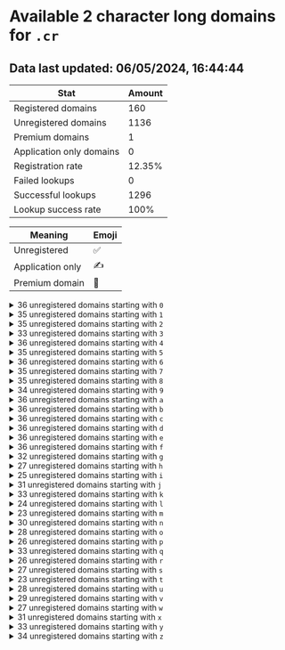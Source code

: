 # Available 2 character long domains for `.cr`

## Data last updated: 06/05/2024, 16:44:44

|Stat|Amount|
|--|--|
|Registered domains|160|
|Unregistered domains|1136|
|Premium domains|1|
|Application only domains|0|
|Registration rate|12.35%|
|Failed lookups|0|
|Successful lookups|1296|
|Lookup success rate|100%|


|Meaning|Emoji|
|--|--|
|Unregistered|:white_check_mark:|
|Application only|:writing_hand:|
|Premium domain|:gem:|

<details>
<summary>36 unregistered domains starting with <bold><code>0</code></bold></summary>

|Type|Domain|
|--|--|
|:white_check_mark:|`00.cr`|
|:white_check_mark:|`01.cr`|
|:white_check_mark:|`02.cr`|
|:white_check_mark:|`03.cr`|
|:white_check_mark:|`04.cr`|
|:white_check_mark:|`05.cr`|
|:white_check_mark:|`06.cr`|
|:white_check_mark:|`07.cr`|
|:white_check_mark:|`08.cr`|
|:white_check_mark:|`09.cr`|
|:white_check_mark:|`0a.cr`|
|:white_check_mark:|`0b.cr`|
|:white_check_mark:|`0c.cr`|
|:white_check_mark:|`0d.cr`|
|:white_check_mark:|`0e.cr`|
|:white_check_mark:|`0f.cr`|
|:white_check_mark:|`0g.cr`|
|:white_check_mark:|`0h.cr`|
|:white_check_mark:|`0i.cr`|
|:white_check_mark:|`0j.cr`|
|:white_check_mark:|`0k.cr`|
|:white_check_mark:|`0l.cr`|
|:white_check_mark:|`0m.cr`|
|:white_check_mark:|`0n.cr`|
|:white_check_mark:|`0o.cr`|
|:white_check_mark:|`0p.cr`|
|:white_check_mark:|`0q.cr`|
|:white_check_mark:|`0r.cr`|
|:white_check_mark:|`0s.cr`|
|:white_check_mark:|`0t.cr`|
|:white_check_mark:|`0u.cr`|
|:white_check_mark:|`0v.cr`|
|:white_check_mark:|`0w.cr`|
|:white_check_mark:|`0x.cr`|
|:white_check_mark:|`0y.cr`|
|:white_check_mark:|`0z.cr`|
</details>
<details>
<summary>35 unregistered domains starting with <bold><code>1</code></bold></summary>

|Type|Domain|
|--|--|
|:white_check_mark:|`11.cr`|
|:white_check_mark:|`12.cr`|
|:white_check_mark:|`13.cr`|
|:white_check_mark:|`14.cr`|
|:white_check_mark:|`15.cr`|
|:white_check_mark:|`16.cr`|
|:white_check_mark:|`17.cr`|
|:white_check_mark:|`18.cr`|
|:white_check_mark:|`19.cr`|
|:white_check_mark:|`1a.cr`|
|:white_check_mark:|`1b.cr`|
|:white_check_mark:|`1c.cr`|
|:white_check_mark:|`1d.cr`|
|:white_check_mark:|`1e.cr`|
|:white_check_mark:|`1f.cr`|
|:white_check_mark:|`1g.cr`|
|:white_check_mark:|`1h.cr`|
|:white_check_mark:|`1i.cr`|
|:white_check_mark:|`1j.cr`|
|:white_check_mark:|`1k.cr`|
|:white_check_mark:|`1l.cr`|
|:white_check_mark:|`1m.cr`|
|:white_check_mark:|`1n.cr`|
|:white_check_mark:|`1o.cr`|
|:white_check_mark:|`1p.cr`|
|:white_check_mark:|`1q.cr`|
|:white_check_mark:|`1r.cr`|
|:white_check_mark:|`1s.cr`|
|:white_check_mark:|`1t.cr`|
|:white_check_mark:|`1u.cr`|
|:white_check_mark:|`1v.cr`|
|:white_check_mark:|`1w.cr`|
|:white_check_mark:|`1x.cr`|
|:white_check_mark:|`1y.cr`|
|:white_check_mark:|`1z.cr`|
</details>
<details>
<summary>35 unregistered domains starting with <bold><code>2</code></bold></summary>

|Type|Domain|
|--|--|
|:white_check_mark:|`20.cr`|
|:white_check_mark:|`22.cr`|
|:white_check_mark:|`23.cr`|
|:white_check_mark:|`24.cr`|
|:white_check_mark:|`25.cr`|
|:white_check_mark:|`26.cr`|
|:white_check_mark:|`27.cr`|
|:white_check_mark:|`28.cr`|
|:white_check_mark:|`29.cr`|
|:white_check_mark:|`2a.cr`|
|:white_check_mark:|`2b.cr`|
|:white_check_mark:|`2c.cr`|
|:white_check_mark:|`2d.cr`|
|:white_check_mark:|`2e.cr`|
|:white_check_mark:|`2f.cr`|
|:white_check_mark:|`2g.cr`|
|:white_check_mark:|`2h.cr`|
|:white_check_mark:|`2i.cr`|
|:white_check_mark:|`2j.cr`|
|:white_check_mark:|`2k.cr`|
|:white_check_mark:|`2l.cr`|
|:white_check_mark:|`2m.cr`|
|:white_check_mark:|`2n.cr`|
|:white_check_mark:|`2o.cr`|
|:white_check_mark:|`2p.cr`|
|:white_check_mark:|`2q.cr`|
|:white_check_mark:|`2r.cr`|
|:white_check_mark:|`2s.cr`|
|:white_check_mark:|`2t.cr`|
|:white_check_mark:|`2u.cr`|
|:white_check_mark:|`2v.cr`|
|:white_check_mark:|`2w.cr`|
|:white_check_mark:|`2x.cr`|
|:white_check_mark:|`2y.cr`|
|:white_check_mark:|`2z.cr`|
</details>
<details>
<summary>33 unregistered domains starting with <bold><code>3</code></bold></summary>

|Type|Domain|
|--|--|
|:white_check_mark:|`30.cr`|
|:white_check_mark:|`31.cr`|
|:white_check_mark:|`32.cr`|
|:white_check_mark:|`33.cr`|
|:white_check_mark:|`34.cr`|
|:white_check_mark:|`35.cr`|
|:white_check_mark:|`36.cr`|
|:white_check_mark:|`37.cr`|
|:white_check_mark:|`38.cr`|
|:white_check_mark:|`39.cr`|
|:white_check_mark:|`3a.cr`|
|:white_check_mark:|`3b.cr`|
|:white_check_mark:|`3c.cr`|
|:white_check_mark:|`3d.cr`|
|:white_check_mark:|`3e.cr`|
|:white_check_mark:|`3f.cr`|
|:white_check_mark:|`3g.cr`|
|:white_check_mark:|`3h.cr`|
|:white_check_mark:|`3i.cr`|
|:white_check_mark:|`3j.cr`|
|:white_check_mark:|`3k.cr`|
|:white_check_mark:|`3l.cr`|
|:white_check_mark:|`3o.cr`|
|:white_check_mark:|`3p.cr`|
|:white_check_mark:|`3q.cr`|
|:white_check_mark:|`3s.cr`|
|:white_check_mark:|`3t.cr`|
|:white_check_mark:|`3u.cr`|
|:white_check_mark:|`3v.cr`|
|:white_check_mark:|`3w.cr`|
|:white_check_mark:|`3x.cr`|
|:white_check_mark:|`3y.cr`|
|:white_check_mark:|`3z.cr`|
</details>
<details>
<summary>36 unregistered domains starting with <bold><code>4</code></bold></summary>

|Type|Domain|
|--|--|
|:white_check_mark:|`40.cr`|
|:white_check_mark:|`41.cr`|
|:white_check_mark:|`42.cr`|
|:white_check_mark:|`43.cr`|
|:white_check_mark:|`44.cr`|
|:white_check_mark:|`45.cr`|
|:white_check_mark:|`46.cr`|
|:white_check_mark:|`47.cr`|
|:white_check_mark:|`48.cr`|
|:white_check_mark:|`49.cr`|
|:white_check_mark:|`4a.cr`|
|:white_check_mark:|`4b.cr`|
|:white_check_mark:|`4c.cr`|
|:white_check_mark:|`4d.cr`|
|:white_check_mark:|`4e.cr`|
|:white_check_mark:|`4f.cr`|
|:white_check_mark:|`4g.cr`|
|:white_check_mark:|`4h.cr`|
|:white_check_mark:|`4i.cr`|
|:white_check_mark:|`4j.cr`|
|:white_check_mark:|`4k.cr`|
|:white_check_mark:|`4l.cr`|
|:white_check_mark:|`4m.cr`|
|:white_check_mark:|`4n.cr`|
|:white_check_mark:|`4o.cr`|
|:white_check_mark:|`4p.cr`|
|:white_check_mark:|`4q.cr`|
|:white_check_mark:|`4r.cr`|
|:white_check_mark:|`4s.cr`|
|:white_check_mark:|`4t.cr`|
|:white_check_mark:|`4u.cr`|
|:white_check_mark:|`4v.cr`|
|:white_check_mark:|`4w.cr`|
|:white_check_mark:|`4x.cr`|
|:white_check_mark:|`4y.cr`|
|:white_check_mark:|`4z.cr`|
</details>
<details>
<summary>35 unregistered domains starting with <bold><code>5</code></bold></summary>

|Type|Domain|
|--|--|
|:white_check_mark:|`50.cr`|
|:white_check_mark:|`51.cr`|
|:white_check_mark:|`52.cr`|
|:white_check_mark:|`53.cr`|
|:white_check_mark:|`54.cr`|
|:white_check_mark:|`55.cr`|
|:white_check_mark:|`56.cr`|
|:white_check_mark:|`57.cr`|
|:white_check_mark:|`58.cr`|
|:white_check_mark:|`59.cr`|
|:white_check_mark:|`5a.cr`|
|:white_check_mark:|`5b.cr`|
|:white_check_mark:|`5c.cr`|
|:white_check_mark:|`5d.cr`|
|:white_check_mark:|`5f.cr`|
|:white_check_mark:|`5g.cr`|
|:white_check_mark:|`5h.cr`|
|:white_check_mark:|`5i.cr`|
|:white_check_mark:|`5j.cr`|
|:white_check_mark:|`5k.cr`|
|:white_check_mark:|`5l.cr`|
|:white_check_mark:|`5m.cr`|
|:white_check_mark:|`5n.cr`|
|:white_check_mark:|`5o.cr`|
|:white_check_mark:|`5p.cr`|
|:white_check_mark:|`5q.cr`|
|:white_check_mark:|`5r.cr`|
|:white_check_mark:|`5s.cr`|
|:white_check_mark:|`5t.cr`|
|:white_check_mark:|`5u.cr`|
|:white_check_mark:|`5v.cr`|
|:white_check_mark:|`5w.cr`|
|:white_check_mark:|`5x.cr`|
|:white_check_mark:|`5y.cr`|
|:white_check_mark:|`5z.cr`|
</details>
<details>
<summary>36 unregistered domains starting with <bold><code>6</code></bold></summary>

|Type|Domain|
|--|--|
|:white_check_mark:|`60.cr`|
|:white_check_mark:|`61.cr`|
|:white_check_mark:|`62.cr`|
|:white_check_mark:|`63.cr`|
|:white_check_mark:|`64.cr`|
|:white_check_mark:|`65.cr`|
|:white_check_mark:|`66.cr`|
|:white_check_mark:|`67.cr`|
|:white_check_mark:|`68.cr`|
|:white_check_mark:|`69.cr`|
|:white_check_mark:|`6a.cr`|
|:white_check_mark:|`6b.cr`|
|:white_check_mark:|`6c.cr`|
|:white_check_mark:|`6d.cr`|
|:white_check_mark:|`6e.cr`|
|:white_check_mark:|`6f.cr`|
|:white_check_mark:|`6g.cr`|
|:white_check_mark:|`6h.cr`|
|:white_check_mark:|`6i.cr`|
|:white_check_mark:|`6j.cr`|
|:white_check_mark:|`6k.cr`|
|:white_check_mark:|`6l.cr`|
|:white_check_mark:|`6m.cr`|
|:white_check_mark:|`6n.cr`|
|:white_check_mark:|`6o.cr`|
|:white_check_mark:|`6p.cr`|
|:white_check_mark:|`6q.cr`|
|:white_check_mark:|`6r.cr`|
|:white_check_mark:|`6s.cr`|
|:white_check_mark:|`6t.cr`|
|:white_check_mark:|`6u.cr`|
|:white_check_mark:|`6v.cr`|
|:white_check_mark:|`6w.cr`|
|:white_check_mark:|`6x.cr`|
|:white_check_mark:|`6y.cr`|
|:white_check_mark:|`6z.cr`|
</details>
<details>
<summary>35 unregistered domains starting with <bold><code>7</code></bold></summary>

|Type|Domain|
|--|--|
|:white_check_mark:|`70.cr`|
|:white_check_mark:|`71.cr`|
|:white_check_mark:|`72.cr`|
|:white_check_mark:|`73.cr`|
|:white_check_mark:|`74.cr`|
|:white_check_mark:|`75.cr`|
|:white_check_mark:|`76.cr`|
|:white_check_mark:|`77.cr`|
|:white_check_mark:|`78.cr`|
|:white_check_mark:|`79.cr`|
|:white_check_mark:|`7a.cr`|
|:white_check_mark:|`7b.cr`|
|:white_check_mark:|`7d.cr`|
|:white_check_mark:|`7e.cr`|
|:white_check_mark:|`7f.cr`|
|:white_check_mark:|`7g.cr`|
|:white_check_mark:|`7h.cr`|
|:white_check_mark:|`7i.cr`|
|:white_check_mark:|`7j.cr`|
|:white_check_mark:|`7k.cr`|
|:white_check_mark:|`7l.cr`|
|:white_check_mark:|`7m.cr`|
|:white_check_mark:|`7n.cr`|
|:white_check_mark:|`7o.cr`|
|:white_check_mark:|`7p.cr`|
|:white_check_mark:|`7q.cr`|
|:white_check_mark:|`7r.cr`|
|:white_check_mark:|`7s.cr`|
|:white_check_mark:|`7t.cr`|
|:white_check_mark:|`7u.cr`|
|:white_check_mark:|`7v.cr`|
|:white_check_mark:|`7w.cr`|
|:white_check_mark:|`7x.cr`|
|:white_check_mark:|`7y.cr`|
|:white_check_mark:|`7z.cr`|
</details>
<details>
<summary>35 unregistered domains starting with <bold><code>8</code></bold></summary>

|Type|Domain|
|--|--|
|:white_check_mark:|`80.cr`|
|:white_check_mark:|`81.cr`|
|:white_check_mark:|`82.cr`|
|:white_check_mark:|`83.cr`|
|:white_check_mark:|`84.cr`|
|:white_check_mark:|`85.cr`|
|:white_check_mark:|`86.cr`|
|:white_check_mark:|`87.cr`|
|:white_check_mark:|`89.cr`|
|:white_check_mark:|`8a.cr`|
|:white_check_mark:|`8b.cr`|
|:white_check_mark:|`8c.cr`|
|:white_check_mark:|`8d.cr`|
|:white_check_mark:|`8e.cr`|
|:white_check_mark:|`8f.cr`|
|:white_check_mark:|`8g.cr`|
|:white_check_mark:|`8h.cr`|
|:white_check_mark:|`8i.cr`|
|:white_check_mark:|`8j.cr`|
|:white_check_mark:|`8k.cr`|
|:white_check_mark:|`8l.cr`|
|:white_check_mark:|`8m.cr`|
|:white_check_mark:|`8n.cr`|
|:white_check_mark:|`8o.cr`|
|:white_check_mark:|`8p.cr`|
|:white_check_mark:|`8q.cr`|
|:white_check_mark:|`8r.cr`|
|:white_check_mark:|`8s.cr`|
|:white_check_mark:|`8t.cr`|
|:white_check_mark:|`8u.cr`|
|:white_check_mark:|`8v.cr`|
|:white_check_mark:|`8w.cr`|
|:white_check_mark:|`8x.cr`|
|:white_check_mark:|`8y.cr`|
|:white_check_mark:|`8z.cr`|
</details>
<details>
<summary>34 unregistered domains starting with <bold><code>9</code></bold></summary>

|Type|Domain|
|--|--|
|:white_check_mark:|`90.cr`|
|:white_check_mark:|`91.cr`|
|:white_check_mark:|`92.cr`|
|:white_check_mark:|`93.cr`|
|:white_check_mark:|`94.cr`|
|:white_check_mark:|`95.cr`|
|:white_check_mark:|`96.cr`|
|:white_check_mark:|`97.cr`|
|:white_check_mark:|`98.cr`|
|:white_check_mark:|`9a.cr`|
|:white_check_mark:|`9b.cr`|
|:white_check_mark:|`9c.cr`|
|:white_check_mark:|`9d.cr`|
|:white_check_mark:|`9e.cr`|
|:white_check_mark:|`9f.cr`|
|:white_check_mark:|`9g.cr`|
|:white_check_mark:|`9h.cr`|
|:white_check_mark:|`9i.cr`|
|:white_check_mark:|`9j.cr`|
|:white_check_mark:|`9k.cr`|
|:white_check_mark:|`9l.cr`|
|:white_check_mark:|`9m.cr`|
|:white_check_mark:|`9o.cr`|
|:white_check_mark:|`9p.cr`|
|:white_check_mark:|`9q.cr`|
|:white_check_mark:|`9r.cr`|
|:white_check_mark:|`9s.cr`|
|:white_check_mark:|`9t.cr`|
|:white_check_mark:|`9u.cr`|
|:white_check_mark:|`9v.cr`|
|:white_check_mark:|`9w.cr`|
|:white_check_mark:|`9x.cr`|
|:white_check_mark:|`9y.cr`|
|:white_check_mark:|`9z.cr`|
</details>
<details>
<summary>36 unregistered domains starting with <bold><code>a</code></bold></summary>

|Type|Domain|
|--|--|
|:white_check_mark:|`a0.cr`|
|:white_check_mark:|`a1.cr`|
|:white_check_mark:|`a2.cr`|
|:white_check_mark:|`a3.cr`|
|:white_check_mark:|`a4.cr`|
|:white_check_mark:|`a5.cr`|
|:white_check_mark:|`a6.cr`|
|:white_check_mark:|`a7.cr`|
|:white_check_mark:|`a8.cr`|
|:white_check_mark:|`a9.cr`|
|:white_check_mark:|`aa.cr`|
|:white_check_mark:|`ab.cr`|
|:white_check_mark:|`ac.cr`|
|:white_check_mark:|`ad.cr`|
|:white_check_mark:|`ae.cr`|
|:white_check_mark:|`af.cr`|
|:white_check_mark:|`ag.cr`|
|:white_check_mark:|`ah.cr`|
|:white_check_mark:|`ai.cr`|
|:white_check_mark:|`aj.cr`|
|:white_check_mark:|`ak.cr`|
|:white_check_mark:|`al.cr`|
|:white_check_mark:|`am.cr`|
|:white_check_mark:|`an.cr`|
|:white_check_mark:|`ao.cr`|
|:white_check_mark:|`ap.cr`|
|:white_check_mark:|`aq.cr`|
|:white_check_mark:|`ar.cr`|
|:white_check_mark:|`as.cr`|
|:white_check_mark:|`at.cr`|
|:white_check_mark:|`au.cr`|
|:white_check_mark:|`av.cr`|
|:white_check_mark:|`aw.cr`|
|:white_check_mark:|`ax.cr`|
|:white_check_mark:|`ay.cr`|
|:white_check_mark:|`az.cr`|
</details>
<details>
<summary>36 unregistered domains starting with <bold><code>b</code></bold></summary>

|Type|Domain|
|--|--|
|:white_check_mark:|`b0.cr`|
|:white_check_mark:|`b1.cr`|
|:white_check_mark:|`b2.cr`|
|:white_check_mark:|`b3.cr`|
|:white_check_mark:|`b4.cr`|
|:white_check_mark:|`b5.cr`|
|:white_check_mark:|`b6.cr`|
|:white_check_mark:|`b7.cr`|
|:white_check_mark:|`b8.cr`|
|:white_check_mark:|`b9.cr`|
|:white_check_mark:|`ba.cr`|
|:white_check_mark:|`bb.cr`|
|:white_check_mark:|`bc.cr`|
|:white_check_mark:|`bd.cr`|
|:white_check_mark:|`be.cr`|
|:white_check_mark:|`bf.cr`|
|:white_check_mark:|`bg.cr`|
|:white_check_mark:|`bh.cr`|
|:white_check_mark:|`bi.cr`|
|:white_check_mark:|`bj.cr`|
|:white_check_mark:|`bk.cr`|
|:white_check_mark:|`bl.cr`|
|:white_check_mark:|`bm.cr`|
|:white_check_mark:|`bn.cr`|
|:white_check_mark:|`bo.cr`|
|:white_check_mark:|`bp.cr`|
|:white_check_mark:|`bq.cr`|
|:white_check_mark:|`br.cr`|
|:white_check_mark:|`bs.cr`|
|:white_check_mark:|`bt.cr`|
|:white_check_mark:|`bu.cr`|
|:white_check_mark:|`bv.cr`|
|:white_check_mark:|`bw.cr`|
|:white_check_mark:|`bx.cr`|
|:white_check_mark:|`by.cr`|
|:white_check_mark:|`bz.cr`|
</details>
<details>
<summary>36 unregistered domains starting with <bold><code>c</code></bold></summary>

|Type|Domain|
|--|--|
|:white_check_mark:|`c0.cr`|
|:white_check_mark:|`c1.cr`|
|:white_check_mark:|`c2.cr`|
|:white_check_mark:|`c3.cr`|
|:white_check_mark:|`c4.cr`|
|:white_check_mark:|`c5.cr`|
|:white_check_mark:|`c6.cr`|
|:white_check_mark:|`c7.cr`|
|:white_check_mark:|`c8.cr`|
|:white_check_mark:|`c9.cr`|
|:white_check_mark:|`ca.cr`|
|:white_check_mark:|`cb.cr`|
|:white_check_mark:|`cc.cr`|
|:white_check_mark:|`cd.cr`|
|:white_check_mark:|`ce.cr`|
|:white_check_mark:|`cf.cr`|
|:white_check_mark:|`cg.cr`|
|:white_check_mark:|`ch.cr`|
|:white_check_mark:|`ci.cr`|
|:white_check_mark:|`cj.cr`|
|:white_check_mark:|`ck.cr`|
|:white_check_mark:|`cl.cr`|
|:white_check_mark:|`cm.cr`|
|:white_check_mark:|`cn.cr`|
|:white_check_mark:|`co.cr`|
|:white_check_mark:|`cp.cr`|
|:white_check_mark:|`cq.cr`|
|:white_check_mark:|`cr.cr`|
|:white_check_mark:|`cs.cr`|
|:white_check_mark:|`ct.cr`|
|:white_check_mark:|`cu.cr`|
|:white_check_mark:|`cv.cr`|
|:white_check_mark:|`cw.cr`|
|:white_check_mark:|`cx.cr`|
|:white_check_mark:|`cy.cr`|
|:white_check_mark:|`cz.cr`|
</details>
<details>
<summary>36 unregistered domains starting with <bold><code>d</code></bold></summary>

|Type|Domain|
|--|--|
|:white_check_mark:|`d0.cr`|
|:white_check_mark:|`d1.cr`|
|:white_check_mark:|`d2.cr`|
|:white_check_mark:|`d3.cr`|
|:white_check_mark:|`d4.cr`|
|:white_check_mark:|`d5.cr`|
|:white_check_mark:|`d6.cr`|
|:white_check_mark:|`d7.cr`|
|:white_check_mark:|`d8.cr`|
|:white_check_mark:|`d9.cr`|
|:white_check_mark:|`da.cr`|
|:white_check_mark:|`db.cr`|
|:white_check_mark:|`dc.cr`|
|:white_check_mark:|`dd.cr`|
|:white_check_mark:|`de.cr`|
|:white_check_mark:|`df.cr`|
|:white_check_mark:|`dg.cr`|
|:white_check_mark:|`dh.cr`|
|:white_check_mark:|`di.cr`|
|:white_check_mark:|`dj.cr`|
|:white_check_mark:|`dk.cr`|
|:white_check_mark:|`dl.cr`|
|:white_check_mark:|`dm.cr`|
|:white_check_mark:|`dn.cr`|
|:white_check_mark:|`do.cr`|
|:white_check_mark:|`dp.cr`|
|:white_check_mark:|`dq.cr`|
|:white_check_mark:|`dr.cr`|
|:white_check_mark:|`ds.cr`|
|:white_check_mark:|`dt.cr`|
|:white_check_mark:|`du.cr`|
|:white_check_mark:|`dv.cr`|
|:white_check_mark:|`dw.cr`|
|:white_check_mark:|`dx.cr`|
|:white_check_mark:|`dy.cr`|
|:white_check_mark:|`dz.cr`|
</details>
<details>
<summary>36 unregistered domains starting with <bold><code>e</code></bold></summary>

|Type|Domain|
|--|--|
|:white_check_mark:|`e0.cr`|
|:white_check_mark:|`e1.cr`|
|:white_check_mark:|`e2.cr`|
|:white_check_mark:|`e3.cr`|
|:white_check_mark:|`e4.cr`|
|:white_check_mark:|`e5.cr`|
|:white_check_mark:|`e6.cr`|
|:white_check_mark:|`e7.cr`|
|:white_check_mark:|`e8.cr`|
|:white_check_mark:|`e9.cr`|
|:white_check_mark:|`ea.cr`|
|:white_check_mark:|`eb.cr`|
|:white_check_mark:|`ec.cr`|
|:white_check_mark:|`ed.cr`|
|:white_check_mark:|`ee.cr`|
|:white_check_mark:|`ef.cr`|
|:white_check_mark:|`eg.cr`|
|:white_check_mark:|`eh.cr`|
|:white_check_mark:|`ei.cr`|
|:white_check_mark:|`ej.cr`|
|:white_check_mark:|`ek.cr`|
|:white_check_mark:|`el.cr`|
|:white_check_mark:|`em.cr`|
|:white_check_mark:|`en.cr`|
|:white_check_mark:|`eo.cr`|
|:white_check_mark:|`ep.cr`|
|:white_check_mark:|`eq.cr`|
|:white_check_mark:|`er.cr`|
|:white_check_mark:|`es.cr`|
|:white_check_mark:|`et.cr`|
|:white_check_mark:|`eu.cr`|
|:white_check_mark:|`ev.cr`|
|:white_check_mark:|`ew.cr`|
|:white_check_mark:|`ex.cr`|
|:white_check_mark:|`ey.cr`|
|:white_check_mark:|`ez.cr`|
</details>
<details>
<summary>36 unregistered domains starting with <bold><code>f</code></bold></summary>

|Type|Domain|
|--|--|
|:white_check_mark:|`f0.cr`|
|:white_check_mark:|`f1.cr`|
|:white_check_mark:|`f2.cr`|
|:white_check_mark:|`f3.cr`|
|:white_check_mark:|`f4.cr`|
|:white_check_mark:|`f5.cr`|
|:white_check_mark:|`f6.cr`|
|:white_check_mark:|`f7.cr`|
|:white_check_mark:|`f8.cr`|
|:white_check_mark:|`f9.cr`|
|:white_check_mark:|`fa.cr`|
|:white_check_mark:|`fb.cr`|
|:white_check_mark:|`fc.cr`|
|:white_check_mark:|`fd.cr`|
|:white_check_mark:|`fe.cr`|
|:white_check_mark:|`ff.cr`|
|:white_check_mark:|`fg.cr`|
|:white_check_mark:|`fh.cr`|
|:white_check_mark:|`fi.cr`|
|:white_check_mark:|`fj.cr`|
|:white_check_mark:|`fk.cr`|
|:white_check_mark:|`fl.cr`|
|:white_check_mark:|`fm.cr`|
|:white_check_mark:|`fn.cr`|
|:white_check_mark:|`fo.cr`|
|:white_check_mark:|`fp.cr`|
|:white_check_mark:|`fq.cr`|
|:white_check_mark:|`fr.cr`|
|:white_check_mark:|`fs.cr`|
|:white_check_mark:|`ft.cr`|
|:white_check_mark:|`fu.cr`|
|:white_check_mark:|`fv.cr`|
|:white_check_mark:|`fw.cr`|
|:white_check_mark:|`fx.cr`|
|:white_check_mark:|`fy.cr`|
|:white_check_mark:|`fz.cr`|
</details>
<details>
<summary>32 unregistered domains starting with <bold><code>g</code></bold></summary>

|Type|Domain|
|--|--|
|:white_check_mark:|`g0.cr`|
|:white_check_mark:|`g1.cr`|
|:white_check_mark:|`g2.cr`|
|:white_check_mark:|`g3.cr`|
|:white_check_mark:|`g4.cr`|
|:white_check_mark:|`g5.cr`|
|:white_check_mark:|`g6.cr`|
|:white_check_mark:|`g8.cr`|
|:white_check_mark:|`g9.cr`|
|:white_check_mark:|`ga.cr`|
|:white_check_mark:|`gb.cr`|
|:white_check_mark:|`gc.cr`|
|:white_check_mark:|`gd.cr`|
|:white_check_mark:|`ge.cr`|
|:white_check_mark:|`gf.cr`|
|:white_check_mark:|`gg.cr`|
|:white_check_mark:|`gh.cr`|
|:white_check_mark:|`gi.cr`|
|:white_check_mark:|`gj.cr`|
|:white_check_mark:|`gk.cr`|
|:white_check_mark:|`gl.cr`|
|:white_check_mark:|`gm.cr`|
|:white_check_mark:|`gn.cr`|
|:white_check_mark:|`go.cr`|
|:white_check_mark:|`gq.cr`|
|:white_check_mark:|`gr.cr`|
|:white_check_mark:|`gu.cr`|
|:white_check_mark:|`gv.cr`|
|:white_check_mark:|`gw.cr`|
|:white_check_mark:|`gx.cr`|
|:white_check_mark:|`gy.cr`|
|:white_check_mark:|`gz.cr`|
</details>
<details>
<summary>27 unregistered domains starting with <bold><code>h</code></bold></summary>

|Type|Domain|
|--|--|
|:white_check_mark:|`h0.cr`|
|:white_check_mark:|`h1.cr`|
|:white_check_mark:|`h2.cr`|
|:white_check_mark:|`h3.cr`|
|:white_check_mark:|`h4.cr`|
|:white_check_mark:|`h5.cr`|
|:white_check_mark:|`h6.cr`|
|:white_check_mark:|`h7.cr`|
|:white_check_mark:|`h8.cr`|
|:white_check_mark:|`h9.cr`|
|:white_check_mark:|`hc.cr`|
|:white_check_mark:|`he.cr`|
|:white_check_mark:|`hf.cr`|
|:white_check_mark:|`hg.cr`|
|:white_check_mark:|`hh.cr`|
|:white_check_mark:|`hj.cr`|
|:white_check_mark:|`hk.cr`|
|:white_check_mark:|`hl.cr`|
|:white_check_mark:|`hn.cr`|
|:white_check_mark:|`ho.cr`|
|:white_check_mark:|`ht.cr`|
|:white_check_mark:|`hu.cr`|
|:white_check_mark:|`hv.cr`|
|:white_check_mark:|`hw.cr`|
|:white_check_mark:|`hx.cr`|
|:white_check_mark:|`hy.cr`|
|:white_check_mark:|`hz.cr`|
</details>
<details>
<summary>25 unregistered domains starting with <bold><code>i</code></bold></summary>

|Type|Domain|
|--|--|
|:white_check_mark:|`i0.cr`|
|:white_check_mark:|`i1.cr`|
|:white_check_mark:|`i2.cr`|
|:white_check_mark:|`i3.cr`|
|:white_check_mark:|`i4.cr`|
|:white_check_mark:|`i5.cr`|
|:white_check_mark:|`i6.cr`|
|:white_check_mark:|`i7.cr`|
|:white_check_mark:|`i8.cr`|
|:white_check_mark:|`i9.cr`|
|:white_check_mark:|`ib.cr`|
|:white_check_mark:|`id.cr`|
|:white_check_mark:|`ie.cr`|
|:white_check_mark:|`ig.cr`|
|:white_check_mark:|`ii.cr`|
|:white_check_mark:|`ij.cr`|
|:white_check_mark:|`ik.cr`|
|:white_check_mark:|`il.cr`|
|:white_check_mark:|`iq.cr`|
|:white_check_mark:|`iu.cr`|
|:white_check_mark:|`iv.cr`|
|:white_check_mark:|`iw.cr`|
|:white_check_mark:|`ix.cr`|
|:white_check_mark:|`iy.cr`|
|:white_check_mark:|`iz.cr`|
</details>
<details>
<summary>31 unregistered domains starting with <bold><code>j</code></bold></summary>

|Type|Domain|
|--|--|
|:white_check_mark:|`j0.cr`|
|:white_check_mark:|`j1.cr`|
|:white_check_mark:|`j2.cr`|
|:white_check_mark:|`j3.cr`|
|:white_check_mark:|`j4.cr`|
|:white_check_mark:|`j5.cr`|
|:white_check_mark:|`j6.cr`|
|:white_check_mark:|`j7.cr`|
|:white_check_mark:|`j8.cr`|
|:white_check_mark:|`j9.cr`|
|:white_check_mark:|`ja.cr`|
|:white_check_mark:|`jb.cr`|
|:white_check_mark:|`jc.cr`|
|:white_check_mark:|`jd.cr`|
|:white_check_mark:|`je.cr`|
|:white_check_mark:|`jf.cr`|
|:white_check_mark:|`jg.cr`|
|:white_check_mark:|`jh.cr`|
|:white_check_mark:|`ji.cr`|
|:white_check_mark:|`jk.cr`|
|:white_check_mark:|`jl.cr`|
|:white_check_mark:|`jn.cr`|
|:white_check_mark:|`jo.cr`|
|:white_check_mark:|`jp.cr`|
|:white_check_mark:|`jq.cr`|
|:white_check_mark:|`js.cr`|
|:white_check_mark:|`jt.cr`|
|:white_check_mark:|`jw.cr`|
|:white_check_mark:|`jx.cr`|
|:white_check_mark:|`jy.cr`|
|:white_check_mark:|`jz.cr`|
</details>
<details>
<summary>33 unregistered domains starting with <bold><code>k</code></bold></summary>

|Type|Domain|
|--|--|
|:white_check_mark:|`k0.cr`|
|:white_check_mark:|`k1.cr`|
|:white_check_mark:|`k2.cr`|
|:white_check_mark:|`k3.cr`|
|:white_check_mark:|`k4.cr`|
|:white_check_mark:|`k5.cr`|
|:white_check_mark:|`k6.cr`|
|:white_check_mark:|`k7.cr`|
|:white_check_mark:|`k8.cr`|
|:white_check_mark:|`k9.cr`|
|:white_check_mark:|`ka.cr`|
|:white_check_mark:|`kb.cr`|
|:white_check_mark:|`ke.cr`|
|:white_check_mark:|`kf.cr`|
|:white_check_mark:|`kg.cr`|
|:white_check_mark:|`kh.cr`|
|:white_check_mark:|`ki.cr`|
|:white_check_mark:|`kj.cr`|
|:white_check_mark:|`kk.cr`|
|:white_check_mark:|`kl.cr`|
|:white_check_mark:|`km.cr`|
|:white_check_mark:|`kn.cr`|
|:white_check_mark:|`ko.cr`|
|:white_check_mark:|`kq.cr`|
|:white_check_mark:|`kr.cr`|
|:white_check_mark:|`ks.cr`|
|:white_check_mark:|`kt.cr`|
|:white_check_mark:|`ku.cr`|
|:white_check_mark:|`kv.cr`|
|:white_check_mark:|`kw.cr`|
|:white_check_mark:|`kx.cr`|
|:white_check_mark:|`ky.cr`|
|:white_check_mark:|`kz.cr`|
</details>
<details>
<summary>24 unregistered domains starting with <bold><code>l</code></bold></summary>

|Type|Domain|
|--|--|
|:white_check_mark:|`l0.cr`|
|:white_check_mark:|`l1.cr`|
|:white_check_mark:|`l2.cr`|
|:white_check_mark:|`l3.cr`|
|:white_check_mark:|`l4.cr`|
|:white_check_mark:|`l5.cr`|
|:white_check_mark:|`l6.cr`|
|:white_check_mark:|`l7.cr`|
|:white_check_mark:|`l8.cr`|
|:white_check_mark:|`l9.cr`|
|:white_check_mark:|`lb.cr`|
|:white_check_mark:|`lc.cr`|
|:white_check_mark:|`le.cr`|
|:white_check_mark:|`lf.cr`|
|:white_check_mark:|`lh.cr`|
|:white_check_mark:|`lj.cr`|
|:white_check_mark:|`lk.cr`|
|:white_check_mark:|`ln.cr`|
|:white_check_mark:|`lp.cr`|
|:white_check_mark:|`lq.cr`|
|:white_check_mark:|`lr.cr`|
|:white_check_mark:|`lt.cr`|
|:white_check_mark:|`lv.cr`|
|:white_check_mark:|`lz.cr`|
</details>
<details>
<summary>23 unregistered domains starting with <bold><code>m</code></bold></summary>

|Type|Domain|
|--|--|
|:white_check_mark:|`m0.cr`|
|:white_check_mark:|`m1.cr`|
|:white_check_mark:|`m2.cr`|
|:white_check_mark:|`m3.cr`|
|:white_check_mark:|`m4.cr`|
|:white_check_mark:|`m5.cr`|
|:white_check_mark:|`m6.cr`|
|:white_check_mark:|`m7.cr`|
|:white_check_mark:|`m8.cr`|
|:white_check_mark:|`m9.cr`|
|:white_check_mark:|`ma.cr`|
|:white_check_mark:|`md.cr`|
|:white_check_mark:|`mf.cr`|
|:white_check_mark:|`mj.cr`|
|:white_check_mark:|`mn.cr`|
|:white_check_mark:|`mp.cr`|
|:white_check_mark:|`mq.cr`|
|:white_check_mark:|`mr.cr`|
|:white_check_mark:|`mt.cr`|
|:white_check_mark:|`mu.cr`|
|:white_check_mark:|`mv.cr`|
|:white_check_mark:|`mx.cr`|
|:white_check_mark:|`mz.cr`|
</details>
<details>
<summary>30 unregistered domains starting with <bold><code>n</code></bold></summary>

|Type|Domain|
|--|--|
|:white_check_mark:|`n0.cr`|
|:white_check_mark:|`n1.cr`|
|:white_check_mark:|`n2.cr`|
|:white_check_mark:|`n3.cr`|
|:white_check_mark:|`n4.cr`|
|:white_check_mark:|`n5.cr`|
|:white_check_mark:|`n6.cr`|
|:white_check_mark:|`n7.cr`|
|:white_check_mark:|`n8.cr`|
|:white_check_mark:|`n9.cr`|
|:white_check_mark:|`na.cr`|
|:white_check_mark:|`nb.cr`|
|:white_check_mark:|`nc.cr`|
|:white_check_mark:|`nd.cr`|
|:white_check_mark:|`ne.cr`|
|:white_check_mark:|`nf.cr`|
|:white_check_mark:|`ni.cr`|
|:white_check_mark:|`nj.cr`|
|:white_check_mark:|`nl.cr`|
|:white_check_mark:|`nm.cr`|
|:white_check_mark:|`nn.cr`|
|:white_check_mark:|`np.cr`|
|:white_check_mark:|`nq.cr`|
|:white_check_mark:|`nr.cr`|
|:white_check_mark:|`nt.cr`|
|:white_check_mark:|`nu.cr`|
|:white_check_mark:|`nw.cr`|
|:white_check_mark:|`nx.cr`|
|:white_check_mark:|`ny.cr`|
|:white_check_mark:|`nz.cr`|
</details>
<details>
<summary>28 unregistered domains starting with <bold><code>o</code></bold></summary>

|Type|Domain|
|--|--|
|:white_check_mark:|`o0.cr`|
|:white_check_mark:|`o1.cr`|
|:white_check_mark:|`o2.cr`|
|:white_check_mark:|`o4.cr`|
|:white_check_mark:|`o5.cr`|
|:white_check_mark:|`o6.cr`|
|:white_check_mark:|`o7.cr`|
|:white_check_mark:|`o8.cr`|
|:white_check_mark:|`o9.cr`|
|:white_check_mark:|`oc.cr`|
|:white_check_mark:|`od.cr`|
|:white_check_mark:|`of.cr`|
|:white_check_mark:|`og.cr`|
|:white_check_mark:|`oh.cr`|
|:white_check_mark:|`oi.cr`|
|:white_check_mark:|`oj.cr`|
|:white_check_mark:|`ol.cr`|
|:white_check_mark:|`om.cr`|
|:white_check_mark:|`on.cr`|
|:white_check_mark:|`op.cr`|
|:white_check_mark:|`oq.cr`|
|:white_check_mark:|`ot.cr`|
|:white_check_mark:|`ou.cr`|
|:white_check_mark:|`ov.cr`|
|:white_check_mark:|`ow.cr`|
|:white_check_mark:|`ox.cr`|
|:white_check_mark:|`oy.cr`|
|:white_check_mark:|`oz.cr`|
</details>
<details>
<summary>26 unregistered domains starting with <bold><code>p</code></bold></summary>

|Type|Domain|
|--|--|
|:white_check_mark:|`p0.cr`|
|:white_check_mark:|`p1.cr`|
|:white_check_mark:|`p2.cr`|
|:white_check_mark:|`p3.cr`|
|:white_check_mark:|`p4.cr`|
|:white_check_mark:|`p5.cr`|
|:white_check_mark:|`p6.cr`|
|:white_check_mark:|`p7.cr`|
|:white_check_mark:|`p8.cr`|
|:white_check_mark:|`p9.cr`|
|:white_check_mark:|`pa.cr`|
|:white_check_mark:|`pb.cr`|
|:white_check_mark:|`pd.cr`|
|:white_check_mark:|`pe.cr`|
|:white_check_mark:|`pf.cr`|
|:white_check_mark:|`pi.cr`|
|:white_check_mark:|`pj.cr`|
|:white_check_mark:|`pk.cr`|
|:white_check_mark:|`pl.cr`|
|:gem:|`pm.cr`|
|:white_check_mark:|`po.cr`|
|:white_check_mark:|`pu.cr`|
|:white_check_mark:|`pv.cr`|
|:white_check_mark:|`pw.cr`|
|:white_check_mark:|`px.cr`|
|:white_check_mark:|`py.cr`|
</details>
<details>
<summary>33 unregistered domains starting with <bold><code>q</code></bold></summary>

|Type|Domain|
|--|--|
|:white_check_mark:|`q0.cr`|
|:white_check_mark:|`q1.cr`|
|:white_check_mark:|`q2.cr`|
|:white_check_mark:|`q3.cr`|
|:white_check_mark:|`q4.cr`|
|:white_check_mark:|`q5.cr`|
|:white_check_mark:|`q6.cr`|
|:white_check_mark:|`q7.cr`|
|:white_check_mark:|`q8.cr`|
|:white_check_mark:|`q9.cr`|
|:white_check_mark:|`qa.cr`|
|:white_check_mark:|`qb.cr`|
|:white_check_mark:|`qc.cr`|
|:white_check_mark:|`qd.cr`|
|:white_check_mark:|`qe.cr`|
|:white_check_mark:|`qf.cr`|
|:white_check_mark:|`qg.cr`|
|:white_check_mark:|`qh.cr`|
|:white_check_mark:|`qi.cr`|
|:white_check_mark:|`qj.cr`|
|:white_check_mark:|`qk.cr`|
|:white_check_mark:|`qm.cr`|
|:white_check_mark:|`qn.cr`|
|:white_check_mark:|`qo.cr`|
|:white_check_mark:|`qp.cr`|
|:white_check_mark:|`qq.cr`|
|:white_check_mark:|`qs.cr`|
|:white_check_mark:|`qt.cr`|
|:white_check_mark:|`qv.cr`|
|:white_check_mark:|`qw.cr`|
|:white_check_mark:|`qx.cr`|
|:white_check_mark:|`qy.cr`|
|:white_check_mark:|`qz.cr`|
</details>
<details>
<summary>26 unregistered domains starting with <bold><code>r</code></bold></summary>

|Type|Domain|
|--|--|
|:white_check_mark:|`r0.cr`|
|:white_check_mark:|`r1.cr`|
|:white_check_mark:|`r2.cr`|
|:white_check_mark:|`r3.cr`|
|:white_check_mark:|`r4.cr`|
|:white_check_mark:|`r5.cr`|
|:white_check_mark:|`r6.cr`|
|:white_check_mark:|`r7.cr`|
|:white_check_mark:|`r8.cr`|
|:white_check_mark:|`r9.cr`|
|:white_check_mark:|`ra.cr`|
|:white_check_mark:|`rb.cr`|
|:white_check_mark:|`rd.cr`|
|:white_check_mark:|`rf.cr`|
|:white_check_mark:|`rh.cr`|
|:white_check_mark:|`rj.cr`|
|:white_check_mark:|`rk.cr`|
|:white_check_mark:|`rm.cr`|
|:white_check_mark:|`rp.cr`|
|:white_check_mark:|`rq.cr`|
|:white_check_mark:|`rs.cr`|
|:white_check_mark:|`ru.cr`|
|:white_check_mark:|`rv.cr`|
|:white_check_mark:|`rx.cr`|
|:white_check_mark:|`ry.cr`|
|:white_check_mark:|`rz.cr`|
</details>
<details>
<summary>27 unregistered domains starting with <bold><code>s</code></bold></summary>

|Type|Domain|
|--|--|
|:white_check_mark:|`s0.cr`|
|:white_check_mark:|`s1.cr`|
|:white_check_mark:|`s2.cr`|
|:white_check_mark:|`s3.cr`|
|:white_check_mark:|`s4.cr`|
|:white_check_mark:|`s5.cr`|
|:white_check_mark:|`s6.cr`|
|:white_check_mark:|`s7.cr`|
|:white_check_mark:|`s8.cr`|
|:white_check_mark:|`s9.cr`|
|:white_check_mark:|`sb.cr`|
|:white_check_mark:|`sc.cr`|
|:white_check_mark:|`sd.cr`|
|:white_check_mark:|`sf.cr`|
|:white_check_mark:|`sk.cr`|
|:white_check_mark:|`sm.cr`|
|:white_check_mark:|`sn.cr`|
|:white_check_mark:|`so.cr`|
|:white_check_mark:|`sp.cr`|
|:white_check_mark:|`sq.cr`|
|:white_check_mark:|`sr.cr`|
|:white_check_mark:|`ss.cr`|
|:white_check_mark:|`st.cr`|
|:white_check_mark:|`sv.cr`|
|:white_check_mark:|`sw.cr`|
|:white_check_mark:|`sx.cr`|
|:white_check_mark:|`sz.cr`|
</details>
<details>
<summary>23 unregistered domains starting with <bold><code>t</code></bold></summary>

|Type|Domain|
|--|--|
|:white_check_mark:|`t0.cr`|
|:white_check_mark:|`t1.cr`|
|:white_check_mark:|`t2.cr`|
|:white_check_mark:|`t3.cr`|
|:white_check_mark:|`t5.cr`|
|:white_check_mark:|`t6.cr`|
|:white_check_mark:|`t7.cr`|
|:white_check_mark:|`t8.cr`|
|:white_check_mark:|`t9.cr`|
|:white_check_mark:|`ta.cr`|
|:white_check_mark:|`tb.cr`|
|:white_check_mark:|`td.cr`|
|:white_check_mark:|`tf.cr`|
|:white_check_mark:|`tg.cr`|
|:white_check_mark:|`tj.cr`|
|:white_check_mark:|`tl.cr`|
|:white_check_mark:|`tm.cr`|
|:white_check_mark:|`tp.cr`|
|:white_check_mark:|`tq.cr`|
|:white_check_mark:|`tt.cr`|
|:white_check_mark:|`tw.cr`|
|:white_check_mark:|`tx.cr`|
|:white_check_mark:|`ty.cr`|
</details>
<details>
<summary>28 unregistered domains starting with <bold><code>u</code></bold></summary>

|Type|Domain|
|--|--|
|:white_check_mark:|`u0.cr`|
|:white_check_mark:|`u1.cr`|
|:white_check_mark:|`u2.cr`|
|:white_check_mark:|`u3.cr`|
|:white_check_mark:|`u4.cr`|
|:white_check_mark:|`u5.cr`|
|:white_check_mark:|`u6.cr`|
|:white_check_mark:|`u7.cr`|
|:white_check_mark:|`u8.cr`|
|:white_check_mark:|`u9.cr`|
|:white_check_mark:|`ua.cr`|
|:white_check_mark:|`ub.cr`|
|:white_check_mark:|`uc.cr`|
|:white_check_mark:|`ue.cr`|
|:white_check_mark:|`uf.cr`|
|:white_check_mark:|`ug.cr`|
|:white_check_mark:|`uj.cr`|
|:white_check_mark:|`ul.cr`|
|:white_check_mark:|`um.cr`|
|:white_check_mark:|`uo.cr`|
|:white_check_mark:|`uq.cr`|
|:white_check_mark:|`ur.cr`|
|:white_check_mark:|`ut.cr`|
|:white_check_mark:|`uu.cr`|
|:white_check_mark:|`uv.cr`|
|:white_check_mark:|`uw.cr`|
|:white_check_mark:|`uy.cr`|
|:white_check_mark:|`uz.cr`|
</details>
<details>
<summary>29 unregistered domains starting with <bold><code>v</code></bold></summary>

|Type|Domain|
|--|--|
|:white_check_mark:|`v0.cr`|
|:white_check_mark:|`v1.cr`|
|:white_check_mark:|`v2.cr`|
|:white_check_mark:|`v3.cr`|
|:white_check_mark:|`v4.cr`|
|:white_check_mark:|`v5.cr`|
|:white_check_mark:|`v7.cr`|
|:white_check_mark:|`v8.cr`|
|:white_check_mark:|`v9.cr`|
|:white_check_mark:|`va.cr`|
|:white_check_mark:|`vb.cr`|
|:white_check_mark:|`vd.cr`|
|:white_check_mark:|`vf.cr`|
|:white_check_mark:|`vg.cr`|
|:white_check_mark:|`vh.cr`|
|:white_check_mark:|`vi.cr`|
|:white_check_mark:|`vj.cr`|
|:white_check_mark:|`vk.cr`|
|:white_check_mark:|`vl.cr`|
|:white_check_mark:|`vm.cr`|
|:white_check_mark:|`vn.cr`|
|:white_check_mark:|`vo.cr`|
|:white_check_mark:|`vq.cr`|
|:white_check_mark:|`vs.cr`|
|:white_check_mark:|`vt.cr`|
|:white_check_mark:|`vu.cr`|
|:white_check_mark:|`vx.cr`|
|:white_check_mark:|`vy.cr`|
|:white_check_mark:|`vz.cr`|
</details>
<details>
<summary>27 unregistered domains starting with <bold><code>w</code></bold></summary>

|Type|Domain|
|--|--|
|:white_check_mark:|`w0.cr`|
|:white_check_mark:|`w1.cr`|
|:white_check_mark:|`w2.cr`|
|:white_check_mark:|`w3.cr`|
|:white_check_mark:|`w4.cr`|
|:white_check_mark:|`w5.cr`|
|:white_check_mark:|`w6.cr`|
|:white_check_mark:|`w7.cr`|
|:white_check_mark:|`w8.cr`|
|:white_check_mark:|`w9.cr`|
|:white_check_mark:|`wb.cr`|
|:white_check_mark:|`wc.cr`|
|:white_check_mark:|`wd.cr`|
|:white_check_mark:|`wf.cr`|
|:white_check_mark:|`wh.cr`|
|:white_check_mark:|`wk.cr`|
|:white_check_mark:|`wl.cr`|
|:white_check_mark:|`wn.cr`|
|:white_check_mark:|`wo.cr`|
|:white_check_mark:|`wq.cr`|
|:white_check_mark:|`wr.cr`|
|:white_check_mark:|`wt.cr`|
|:white_check_mark:|`wu.cr`|
|:white_check_mark:|`wv.cr`|
|:white_check_mark:|`wx.cr`|
|:white_check_mark:|`wy.cr`|
|:white_check_mark:|`wz.cr`|
</details>
<details>
<summary>31 unregistered domains starting with <bold><code>x</code></bold></summary>

|Type|Domain|
|--|--|
|:white_check_mark:|`x0.cr`|
|:white_check_mark:|`x1.cr`|
|:white_check_mark:|`x2.cr`|
|:white_check_mark:|`x3.cr`|
|:white_check_mark:|`x4.cr`|
|:white_check_mark:|`x5.cr`|
|:white_check_mark:|`x6.cr`|
|:white_check_mark:|`x7.cr`|
|:white_check_mark:|`x8.cr`|
|:white_check_mark:|`x9.cr`|
|:white_check_mark:|`xa.cr`|
|:white_check_mark:|`xb.cr`|
|:white_check_mark:|`xc.cr`|
|:white_check_mark:|`xe.cr`|
|:white_check_mark:|`xf.cr`|
|:white_check_mark:|`xg.cr`|
|:white_check_mark:|`xh.cr`|
|:white_check_mark:|`xi.cr`|
|:white_check_mark:|`xj.cr`|
|:white_check_mark:|`xk.cr`|
|:white_check_mark:|`xm.cr`|
|:white_check_mark:|`xp.cr`|
|:white_check_mark:|`xq.cr`|
|:white_check_mark:|`xs.cr`|
|:white_check_mark:|`xt.cr`|
|:white_check_mark:|`xu.cr`|
|:white_check_mark:|`xv.cr`|
|:white_check_mark:|`xw.cr`|
|:white_check_mark:|`xx.cr`|
|:white_check_mark:|`xy.cr`|
|:white_check_mark:|`xz.cr`|
</details>
<details>
<summary>33 unregistered domains starting with <bold><code>y</code></bold></summary>

|Type|Domain|
|--|--|
|:white_check_mark:|`y0.cr`|
|:white_check_mark:|`y1.cr`|
|:white_check_mark:|`y2.cr`|
|:white_check_mark:|`y3.cr`|
|:white_check_mark:|`y4.cr`|
|:white_check_mark:|`y5.cr`|
|:white_check_mark:|`y6.cr`|
|:white_check_mark:|`y7.cr`|
|:white_check_mark:|`y9.cr`|
|:white_check_mark:|`yb.cr`|
|:white_check_mark:|`yc.cr`|
|:white_check_mark:|`yd.cr`|
|:white_check_mark:|`ye.cr`|
|:white_check_mark:|`yf.cr`|
|:white_check_mark:|`yg.cr`|
|:white_check_mark:|`yh.cr`|
|:white_check_mark:|`yi.cr`|
|:white_check_mark:|`yj.cr`|
|:white_check_mark:|`yk.cr`|
|:white_check_mark:|`yl.cr`|
|:white_check_mark:|`ym.cr`|
|:white_check_mark:|`yn.cr`|
|:white_check_mark:|`yp.cr`|
|:white_check_mark:|`yq.cr`|
|:white_check_mark:|`yr.cr`|
|:white_check_mark:|`ys.cr`|
|:white_check_mark:|`yt.cr`|
|:white_check_mark:|`yu.cr`|
|:white_check_mark:|`yv.cr`|
|:white_check_mark:|`yw.cr`|
|:white_check_mark:|`yx.cr`|
|:white_check_mark:|`yy.cr`|
|:white_check_mark:|`yz.cr`|
</details>
<details>
<summary>34 unregistered domains starting with <bold><code>z</code></bold></summary>

|Type|Domain|
|--|--|
|:white_check_mark:|`z0.cr`|
|:white_check_mark:|`z1.cr`|
|:white_check_mark:|`z2.cr`|
|:white_check_mark:|`z3.cr`|
|:white_check_mark:|`z4.cr`|
|:white_check_mark:|`z5.cr`|
|:white_check_mark:|`z6.cr`|
|:white_check_mark:|`z7.cr`|
|:white_check_mark:|`z8.cr`|
|:white_check_mark:|`z9.cr`|
|:white_check_mark:|`za.cr`|
|:white_check_mark:|`zb.cr`|
|:white_check_mark:|`zc.cr`|
|:white_check_mark:|`zd.cr`|
|:white_check_mark:|`ze.cr`|
|:white_check_mark:|`zg.cr`|
|:white_check_mark:|`zh.cr`|
|:white_check_mark:|`zj.cr`|
|:white_check_mark:|`zk.cr`|
|:white_check_mark:|`zl.cr`|
|:white_check_mark:|`zm.cr`|
|:white_check_mark:|`zn.cr`|
|:white_check_mark:|`zo.cr`|
|:white_check_mark:|`zp.cr`|
|:white_check_mark:|`zq.cr`|
|:white_check_mark:|`zr.cr`|
|:white_check_mark:|`zs.cr`|
|:white_check_mark:|`zt.cr`|
|:white_check_mark:|`zu.cr`|
|:white_check_mark:|`zv.cr`|
|:white_check_mark:|`zw.cr`|
|:white_check_mark:|`zx.cr`|
|:white_check_mark:|`zy.cr`|
|:white_check_mark:|`zz.cr`|
</details>